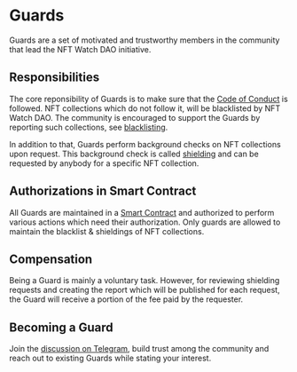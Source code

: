 # Guards

Guards are a set of motivated and trustworthy members in the community that lead the NFT Watch DAO initiative.

## Responsibilities
The core reponsibility of Guards is to make sure that the [Code of Conduct](./code-of-conduct.md) is followed. NFT collections which do not follow it, will be blacklisted by NFT Watch DAO. The community is encouraged to support the Guards by reporting such collections, see [blacklisting](./blacklisting.md).

In addition to that, Guards perform background checks on NFT collections upon request. This background check is called [shielding](./shielding.md) and can be requested by anybody for a specific NFT collection.

## Authorizations in Smart Contract
All Guards are maintained in a [Smart Contract](./smart-contract.md) and authorized to perform various actions which need their authorization. Only guards are allowed to maintain the blacklist & shieldings of NFT collections.

## Compensation
Being a Guard is mainly a voluntary task. However, for reviewing shielding requests and creating the report which will be published for each request, the Guard will receive a portion of the fee paid by the requester.

## Becoming a Guard
Join the [discussion on Telegram](https://t.me/nftwatchdao), build trust among the community and reach out to existing Guards while stating your interest.